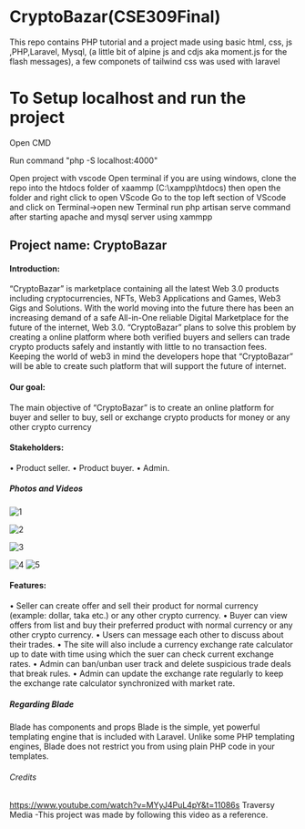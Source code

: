# CryptoBazar(CSE309Final)
This repo contains PHP tutorial and a project made using basic html, css, js ,PHP,Laravel, Mysql, (a little bit of alpine js and cdjs aka moment.js for the flash messages), a few componets of tailwind css was used with laravel


# To Setup localhost and run the project
Open CMD

Run command "php -S localhost:4000" 

Open project with vscode
Open terminal
if you are using windows,
clone the repo into the htdocs folder of xaammp (C:\xampp\htdocs)
then open the folder and right click to open VScode
Go to the top left section of VScode and click on Terminal->open new Terminal
run php artisan serve command after starting apache and mysql server using xammpp


## Project name: CryptoBazar
#### Introduction: 
“CryptoBazar” is marketplace containing all the latest Web 3.0 products including cryptocurrencies, NFTs, Web3 Applications and Games, Web3 Gigs and Solutions. With the world moving into the future there has been an increasing demand of a safe All-in-One reliable Digital Marketplace for the future of the internet, Web 3.0. “CryptoBazar” plans to solve this problem by creating a online platform where both verified buyers and sellers can trade crypto products safely and instantly with little to no transaction fees. Keeping the world of web3 in mind the developers hope that “CryptoBazar” will be able to create such platform that will support the future of internet.
#### Our goal: 
The main objective of “CryptoBazar” is to create an online platform for buyer and seller to buy, sell or exchange  crypto products for money or any other crypto currency
#### Stakeholders: 
•	Product seller.
•	Product buyer.
•	Admin.
##### Photos and Videos


![1](https://user-images.githubusercontent.com/106096161/206968032-4c162ea9-6d80-4e3c-90a4-7cb157fe1fc2.PNG)

![2](https://user-images.githubusercontent.com/106096161/206968071-06bdf158-cf8e-4006-ab68-bf43c43c2c14.PNG)

![3](https://user-images.githubusercontent.com/106096161/206968082-b300e0e4-4c07-4427-ba55-1daa09a9cba8.PNG)


![4](https://user-images.githubusercontent.com/106096161/206968099-3a5072b7-f677-4b91-9d2c-dc60dc505d17.PNG)
![5](https://user-images.githubusercontent.com/106096161/206968111-2a37f6e9-0cb3-4727-9232-9a912250df99.PNG)

#### Features:
•	Seller can create offer and sell their product for normal currency (example: dollar, taka etc.) or any other crypto currency.
•	Buyer can view offers from list and buy their preferred product with normal currency or any other crypto currency.
•	Users can message each other to discuss about their trades.
•	The site will also include a currency exchange rate calculator up to date with time using which the suer can check current exchange rates.
•	Admin can ban/unban user track and delete suspicious trade deals that break rules.
•	Admin can update the exchange rate regularly to keep the exchange rate calculator synchronized with market rate.

##### Regarding Blade
Blade has components and props
Blade is the simple, yet powerful templating engine that is included with Laravel. Unlike some PHP templating engines, Blade does not restrict you from using plain PHP code in your templates.





###### Credits

https://www.youtube.com/watch?v=MYyJ4PuL4pY&t=11086s
Traversy Media
-This project was made by following this video as a reference.








